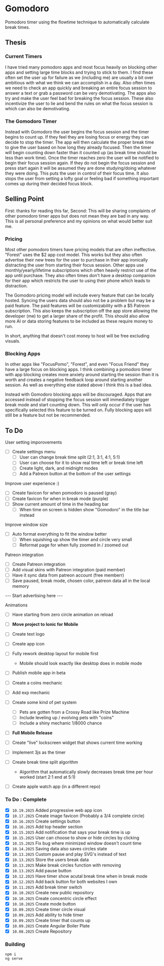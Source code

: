 
# Gomodoro
Pomodoro timer using the flowtime technique to automatically calculate break times.

## Thesis
### Current Timers
I have tried many pomodoro apps and most focus heavily on blocking other apps and setting large time blocks and trying to stick to them. I find these often set the user up for failure as we (including me) are usually a bit over ambitious with what we think we can accomplish in a day. Also often times we need to check an app quickly and breaking an entire focus session to answer a text or grab a password can be very demotivating. The apps also try and make the user feel bad for breaking the focus session. These also incentivize the user to lie and bend the rules on what the focus session is which can also be demotivating.

### The Gomodoro Timer
Instead with Gomodoro the user begins the focus session and the timer begins to count up. If they feel they are losing focus or energy they can decide to stop the timer. The app will then calculate the proper break time to give the user based on how long they already focused. Then the timer will begin counting down faster than it counted up (as break time should be less than work time). Once the timer reaches zero the user will be notified to begin their focus session again. If they do not begin the focus session and press start again it will be assumed they are done studying/doing whatever they were doing. This puts the user in control of their focus time. It also stops the user from setting a lofty goal or feeling bad if something important comes up during their decided focus block.

## Selling Point
First: thanks for reading this far, Second: This will be sharing complaints of other pomodoro timer apps but does not mean they are bad in any way. This is all personal preference and my opinions on what would better suit me.

### Pricing
Most other pomodoro timers have pricing models that are often ineffective. "Forest" uses the $2 app cost model. This works but they also often advertise their new trees for the user to purchase in their app ironically distracting the user from starting their focus session. Other apps use monthly/yearly/lifetime subscriptions which often heavily restrict use of the app until purchase. They also often times don't have a desktop companion for their app which restricts the user to using their phone which leads to distraction.

The Gomodoro pricing model will include every feature that can be locally hosted. Syncing the users data should also not be a problem but may be a paid feature. The paid features will be customizability with a $5 Patreon subscription. This also keeps the subscription off the app store allowing the developer (me) to get a larger share of the profit. This should also allow more AI or data storing features to be included as these require money to run.

In short, anything that doesn't cost money to host will be free excluding visuals.

### Blocking Apps
In other apps like "FocusPomo", "Forest", and even "Focus Friend" they have a large focus on blocking apps. I think combining a pomodoro timer with app blocking creates more anxiety around starting the session than it is worth and creates a negative feedback loop around starting another session. As well as everything else stated above I think this is a bad idea.

Instead with Gomodoro blocking apps will be discouraged. Apps that are accessed instead of stopping the focus session will immediately trigger break mode and start counting down. This will only occur if the user has specifically selected this feature to be turned on. Fully blocking apps will still be a feature but not be recommended.

## To Do

User setting imporovements
- [ ] Create settings menu 
    - [ ] User can change break time split (2:1, 3:1, 4:1, 5:1)
    - [ ] User can choose for it to show real time left or break time left
    - [ ] Create light, dark, and midnight modes
    - [ ] Add a Patreon button at the bottom of the user settings

Improve user experience :)
- [ ] Create favicon for when pomodoro is paused (gray)
- [ ] Create favicon for when in break mode (purple)
- [ ] Show current amount of time in the heading bar
    - [ ] When time on screen is hidden show "Gomodoro" in the title bar instead

Improve window size
- [ ] Auto format everything to fit the window better
    - [ ] When squishing up show the timer and circle very small
    - [ ] Reformat page for when fully zoomed in / zoomed out

Patreon integration
- [ ] Create Patreon integration
- [ ] Add visual skins with Patreon integration (paid member)
- [ ] Have it sync data from patreon account (free memberr)
- [ ] Save paused, break mode, chosen color, patreon data all in the local memory

--- Start advertising here ---

Animations
- [ ] Have starting from zero circle animation on reload

- [ ] **Move project to Ionic for Mobile**
- [ ] Create text logo
- [ ] Create app icon
- [ ] Fully rework desktop layout for mobile first
    - Mobile should look exactly like desktop does in mobile mode
- [ ] Publish mobile app in beta

- [ ] Create a coins mechanic
- [ ] Add exp mechanic
- [ ] Create some kind of pet system
    - [ ] Pets are gotten from a Crossy Road like Prize Machine
    - [ ] Include leveling up / evolving pets with "coins"
    - [ ] Include a shiny mechanic 1/8000 chance

- [ ] **Full Mobile Release**
- [ ] Create "live" lockscreen widget that shows current time working
- [ ] Implement 3js as the timer
- [ ] Create break time split algorithm 
    - Algorithm that automatically slowly decreases break time per hour worked (start 2:1 end at 5:1)

- [ ] Create apple watch app (in a different repo)

### To Do : Complete
- [X] `10.19.2025` Added progressive web app icon
- [X] `10.17.2025` Create image favicon (Probably a 3/4 complete circle)
- [X] `10.16.2025` Create settings button
- [X] `10.16.2025` Add top header section
- [X] `10.15.2025` Add notification that says your break time is up
- [X] `10.15.2025` User can choose to show or hide circles by clicking
- [X] `10.15.2025` Fix bug where minimized window doesn't count time
- [X] `10.14.2025` Saving data also saves circles state
- [X] `10.13.2025` Custom pause and play SVG's instead of text
- [X] `10.13.2025` Store the users break data
- [X] `10.13.2025` Make break circles function with removing 
- [X] `10.13.2025` Add pause button
- [X] `10.12.2025` Have timer show acutal break time when in break mode
- [X] `10.12.2025` Add back button for both websites I own
- [X] `10.11.2025` Add break timer switch
- [X] `10.10.2025` Create new public repository
- [X] `10.10.2025` Create concentric circle effect
- [X] `10.10.2025` Create mode button
- [X] `10.09.2025` Create timer circle visual
- [X] `10.09.2025` Add ability to hide timer
- [X] `10.09.2025` Create timer that counts up
- [X] `10.09.2025` Create Angular Boiler Plate
- [X] `10.08.2025` Create Repository

### Building
```
npm i
ng serve
```